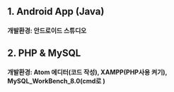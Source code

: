 ## 1. Android App (Java)
#### 개발환경: 안드로이드 스튜디오
## 2. PHP & MySQL
#### 개발환경: Atom 에디터(코드 작성), XAMPP(PHP사용 켜기), MySQL_WorkBench_8.0(cmd로 )

